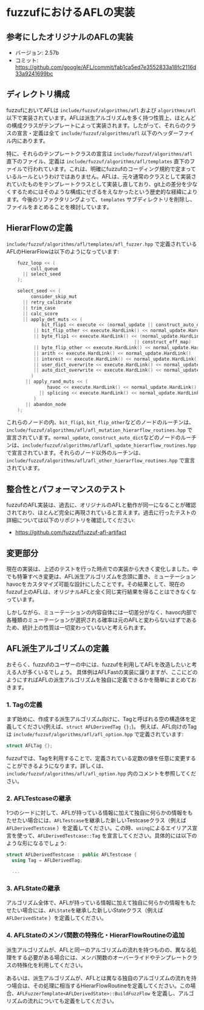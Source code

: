 # fuzzufにおけるAFLの実装

## 参考にしたオリジナルのAFLの実装

 - バージョン: 2.57b
 - コミット:   https://github.com/google/AFL/commit/fab1ca5ed7e3552833a18fc2116d33a9241699bc

## ディレクトリ構成

fuzzufにおいてAFLは `include/fuzzuf/algorithms/afl` および `algorithms/afl` 以下で実装されています。AFLは派生アルゴリズムを多く持つ性質上、ほとんどの構成クラスがテンプレートによって実装されます。したがって、それらのクラスの宣言・定義は全て `include/fuzzuf/algorithms/afl` 以下のヘッダーファイル内にあります。

特に、それらのテンプレートクラスの宣言は `include/fuzzuf/algorithms/afl` 直下のファイル、定義は `include/fuzzuf/algorithms/afl/templates` 直下のファイルで行われています。これは、明確にfuzzufのコーディング規約で定まっているルールというわけではありません。AFLは、元々通常のクラスとして実装されていたものをテンプレートクラスとして実装し直しており、git上の差分を少なくするためにはそのような構成にせざるをえなかったという歴史的な経緯によります。今後のリファクタリングよって、`templates` サブディレクトリを削除し、ファイルをまとめることを検討しています。

## HierarFlowの定義

`include/fuzzuf/algorithms/afl/templates/afl_fuzzer.hpp` で定義されているAFLのHierarFlowは以下のようになっています:

```cpp
    fuzz_loop << (
         cull_queue
      || select_seed
    );

    select_seed << (
         consider_skip_mut
      || retry_calibrate
      || trim_case
      || calc_score
      || apply_det_muts << (
             bit_flip1 << execute << (normal_update || construct_auto_dict)
          || bit_flip_other << execute.HardLink() << normal_update.HardLink()
          || byte_flip1 << execute.HardLink() << (normal_update.HardLink()
                                               || construct_eff_map)
          || byte_flip_other << execute.HardLink() << normal_update.HardLink()
          || arith << execute.HardLink() << normal_update.HardLink()
          || interest << execute.HardLink() << normal_update.HardLink()
          || user_dict_overwrite << execute.HardLink() << normal_update.HardLink()
          || auto_dict_overwrite << execute.HardLink() << normal_update.HardLink()
         )
       || apply_rand_muts << (
               havoc << execute.HardLink() << normal_update.HardLink()
            || splicing << execute.HardLink() << normal_update.HardLink()
          )
       || abandon_node
    );
```

これらのノードの内、`bit_flip1`, `bit_flip_other`などのノードのルーチンは、`include/fuzzuf/algorithms/afl/afl_mutation_hierarflow_routines.hpp` で宣言されています。`normal_update`, `construct_auto_dict`などのノードのルーチンは、`include/fuzzuf/algorithms/afl/afl_update_hierarflow_routines.hpp` で宣言されています。それらのノード以外のルーチンは、 `include/fuzzuf/algorithms/afl/afl_other_hierarflow_routines.hpp` で宣言されています。

## 整合性とパフォーマンスのテスト

fuzzufのAFL実装は、過去に、オリジナルのAFLと動作が同一になることが確認されており、ほとんど完全に再現されていると言えます。過去に行ったテストの詳細については以下のリポジトリを確認してください:

* https://github.com/fuzzuf/fuzzuf-afl-artifact

## 変更部分

現在の実装は、上述のテストを行った時点での実装から大きく変化しました。中でも特筆すべき変更は、AFL派生アルゴリズムを念頭に置き、ミューテーションhavocをカスタマイズ可能な設計にしたことです。その結果として、現在のfuzzuf上のAFLは、オリジナルAFLと全く同じ実行結果を得ることはできなくなっています。

しかしながら、ミューテーションの内容自体には一切差分がなく、havoc内部で各種類のミューテーションが選択される確率は元のAFLと変わらないはずであるため、統計上の性質は一切変わっていないと考えられます。

## AFL派生アルゴリズムの定義

おそらく、fuzzufのユーザーの中には、fuzzufを利用してAFLを改造したいと考える人が多くいるでしょう。
具体例はAFLFastの実装に譲りますが、ここにどのようにすればAFLの派生アルゴリズムを独自に定義できるかを簡単にまとめておきます。

### 1. Tagの定義

まず始めに、作成する派生アルゴリズム向けに、Tagと呼ばれる空の構造体を定義してください(例えば、`struct AFLDerivedTag {};`)。
例えば、AFL向けのTagは `include/fuzzuf/algorithms/afl/afl_option.hpp` で定義されています:

```cpp
struct AFLTag {};
```

fuzzufでは、Tagを利用することで、定義されている定数の値を任意に変更することができるようになります。詳しくは、`include/fuzzuf/algorithms/afl/afl_option.hpp` 内のコメントを参照してください。

### 2. AFLTestcaseの継承

1つのシードに対して、AFLが持っている情報に加えて独自に何らかの情報をもたせたい場合には、`AFLTestcase`を継承した新しいTestcaseクラス（例えば `AFLDerivedTestcase` ）を定義してください。この時、`using`によるエイリアス宣言を使って、`AFLDerivedTestcase::Tag` を宣言してください。具体的には以下のような形になるでしょう:

```cpp
struct AFLDerivedTestcase : public AFLTestcase {
  using Tag = AFLDerivedTag;

  ...
```

### 3. AFLStateの継承

アルゴリズム全体で、AFLが持っている情報に加えて独自に何らかの情報をもたせたい場合には、`AFLState`を継承した新しいStateクラス（例えば `AFLDerivedState` ）を定義してください。

### 4. AFLStateのメンバ関数の特殊化・HierarFlowRoutineの追加

派生アルゴリズムが、AFLと同一のアルゴリズムの流れを持つものの、異なる処理をする必要がある場合には、メンバ関数のオーバーライドやテンプレートクラスの特殊化を利用してください。

あるいは、派生アルゴリズムが、AFLとは異なる独自のアルゴリズムの流れを持つ場合は、その処理に相当するHierarFlowRoutineを定義してください。この場合、`AFLFuzzerTemplate<AFLDerivedState>::BuildFuzzFlow` を定義し、アルゴリズムの流れについても定義をしてください。
